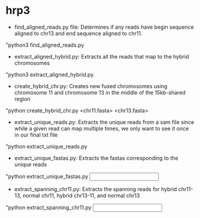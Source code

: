 # hrp3

- find_aligned_reads.py file: Determines if any reads have begin sequence aligned to chr13 and end sequence aligned to chr11.

"python3 find_aligned_reads.py <sam file aligning raw reads to chr13> <sam file aligning raw reads to chr11>  <bed file with target mappings> <int corresponding to how much bases are needed to overlap with chr13 and chr11> <name of output file as txt>

- extract_aligned_hybrid.py: Extracts all the reads that map to the hybrid chromosomes

"python3 extract_aligned_hybrid.py <sam file aligning raw reads to hybrid chromosomes> <name of output file as txt>

- create_hybrid_chr.py: Creates new fused chromosomes using chromosome 11 and chromosome 13 in the middle of the 15kb-shared region

"python create_hybrid_chr.py <chr11.fasta> <chr13.fasta> <bed file with position of shared regions to fuse> <name of output fasta file>

- extract_unique_reads.py: Extracts the unique reads from a sam file since while a given read can map multiple times, we only want to see it once in our final txt file

"python extract_unique_reads.py <sam file aligning raw reads to genome including hybrid chromosomes> <name of output file as txt>

- extract_unique_fastas.py: Extracts the fastas corresponding to the unique reads

"python extract_unique_fastas.py <input fastq file> <output txt file of extract_unique_reads.py> <name of output file as fastq> 

- extract_spanning_chr11.py: Extracts the spanning reads for hybrid chr11-13, normal chr11, hybrid chr13-11, and normal chr13

"python extract_spanning_chr11.py <input sam file aligning raw reads to genome including hybrid chromosomes> <output txt file showing spanning reads mapping to hybrid chr11-13> <output txt file showing spanning reads mapping to normal chr11> <output txt file showing spanning reads mapping to hybrid chr13-11> <output txt file showing spanning reads mapping to hybrid chr13-11>
